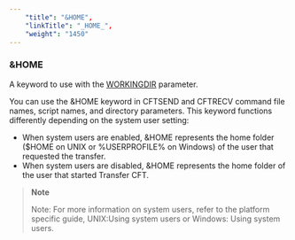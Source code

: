```yaml
---
    "title": "&HOME",
    "linkTitle": "_HOME_",
    "weight": "1450"
---
```

### &HOME

A keyword to use with the [WORKINGDIR](../workingdir) parameter.

You can use the &HOME keyword in CFTSEND and CFTRECV command file names, script names, and directory parameters. This keyword functions differently depending on the system user setting:

- When system users are enabled, &HOME represents the home folder ($HOME on UNIX or %USERPROFILE% on Windows) of the user that requested the transfer.
- When system users are disabled, &HOME represents the home folder of the user that started Transfer CFT.

> **Note**
>
> Note: For more information on system users, refer to the platform specific guide, UNIX:Using system users or Windows: Using system users.
